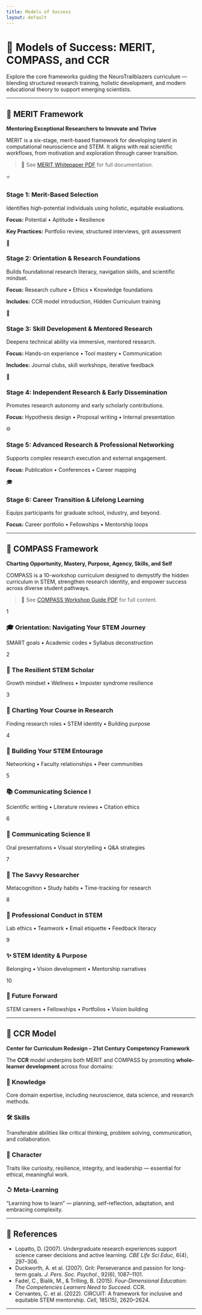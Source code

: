 ```yaml
---
title: Models of Success
layout: default
---
```


<div class="main-content">

# 🧠 Models of Success: MERIT, COMPASS, and CCR

Explore the core frameworks guiding the NeuroTrailblazers curriculum — blending structured research training, holistic development, and modern educational theory to support emerging scientists.

---

## 🔬 MERIT Framework

**Mentoring Exceptional Researchers to Innovate and Thrive**

MERIT is a six-stage, merit-based framework for developing talent in computational neuroscience and STEM. It aligns with real scientific workflows, from motivation and exploration through career transition.

> 🔗 See [MERIT Whitepaper PDF](link) for full documentation.

<div class="framework-grid">
  <div class="merit-stage">
    <div class="merit-icon">⭐</div>
    <h3>Stage 1: Merit-Based Selection</h3>
    <p>Identifies high-potential individuals using holistic, equitable evaluations.</p>
    <p class="merit-components"><strong>Focus:</strong> Potential • Aptitude • Resilience</p>
    <p class="merit-examples"><strong>Key Practices:</strong> Portfolio review, structured interviews, grit assessment</p>
  </div>
  <div class="merit-stage">
    <div class="merit-icon">🎯</div>
    <h3>Stage 2: Orientation &amp; Research Foundations</h3>
    <p>Builds foundational research literacy, navigation skills, and scientific mindset.</p>
    <p class="merit-components"><strong>Focus:</strong> Research culture • Ethics • Knowledge foundations</p>
    <p class="merit-examples"><strong>Includes:</strong> CCR model introduction, Hidden Curriculum training</p>
  </div>
  <div class="merit-stage">
    <div class="merit-icon">🔬</div>
    <h3>Stage 3: Skill Development &amp; Mentored Research</h3>
    <p>Deepens technical ability via immersive, mentored research.</p>
    <p class="merit-components"><strong>Focus:</strong> Hands-on experience • Tool mastery • Communication</p>
    <p class="merit-examples"><strong>Includes:</strong> Journal clubs, skill workshops, iterative feedback</p>
  </div>
  <div class="merit-stage">
    <div class="merit-icon">🚀</div>
    <h3>Stage 4: Independent Research &amp; Early Dissemination</h3>
    <p>Promotes research autonomy and early scholarly contributions.</p>
    <p class="merit-components"><strong>Focus:</strong> Hypothesis design • Proposal writing • Internal presentation</p>
  </div>
  <div class="merit-stage">
    <div class="merit-icon">🌐</div>
    <h3>Stage 5: Advanced Research &amp; Professional Networking</h3>
    <p>Supports complex research execution and external engagement.</p>
    <p class="merit-components"><strong>Focus:</strong> Publication • Conferences • Career mapping</p>
  </div>
  <div class="merit-stage">
    <div class="merit-icon">🎓</div>
    <h3>Stage 6: Career Transition &amp; Lifelong Learning</h3>
    <p>Equips participants for graduate school, industry, and beyond.</p>
    <p class="merit-components"><strong>Focus:</strong> Career portfolio • Fellowships • Mentorship loops</p>
  </div>
</div>

---

## 🧯 COMPASS Framework

**Charting Opportunity, Mastery, Purpose, Agency, Skills, and Self**

COMPASS is a 10-workshop curriculum designed to demystify the hidden curriculum in STEM, strengthen research identity, and empower success across diverse student pathways.

> 🔗 See [COMPASS Workshop Guide PDF](link) for full content.

<div class="compass-grid">
  <div class="compass-workshop">
    <div class="workshop-number">1</div>
    <h3>🎓 Orientation: Navigating Your STEM Journey</h3>
    <p>SMART goals • Academic codes • Syllabus deconstruction</p>
  </div>
  <div class="compass-workshop">
    <div class="workshop-number">2</div>
    <h3>💪 The Resilient STEM Scholar</h3>
    <p>Growth mindset • Wellness • Imposter syndrome resilience</p>
  </div>
  <div class="compass-workshop">
    <div class="workshop-number">3</div>
    <h3>🧯 Charting Your Course in Research</h3>
    <p>Finding research roles • STEM identity • Building purpose</p>
  </div>
  <div class="compass-workshop">
    <div class="workshop-number">4</div>
    <h3>🤝 Building Your STEM Entourage</h3>
    <p>Networking • Faculty relationships • Peer communities</p>
  </div>
  <div class="compass-workshop">
    <div class="workshop-number">5</div>
    <h3>📚 Communicating Science I</h3>
    <p>Scientific writing • Literature reviews • Citation ethics</p>
  </div>
  <div class="compass-workshop">
    <div class="workshop-number">6</div>
    <h3>🎤 Communicating Science II</h3>
    <p>Oral presentations • Visual storytelling • Q&amp;A strategies</p>
  </div>
  <div class="compass-workshop">
    <div class="workshop-number">7</div>
    <h3>🧠 The Savvy Researcher</h3>
    <p>Metacognition • Study habits • Time-tracking for research</p>
  </div>
  <div class="compass-workshop">
    <div class="workshop-number">8</div>
    <h3>👥 Professional Conduct in STEM</h3>
    <p>Lab ethics • Teamwork • Email etiquette • Feedback literacy</p>
  </div>
  <div class="compass-workshop">
    <div class="workshop-number">9</div>
    <h3>✨ STEM Identity &amp; Purpose</h3>
    <p>Belonging • Vision development • Mentorship narratives</p>
  </div>
  <div class="compass-workshop">
    <div class="workshop-number">10</div>
    <h3>🔮 Future Forward</h3>
    <p>STEM careers • Fellowships • Portfolios • Vision building</p>
  </div>
</div>

---

## 🧹 CCR Model

**Center for Curriculum Redesign – 21st Century Competency Framework**

The **CCR** model underpins both MERIT and COMPASS by promoting **whole-learner development** across four domains:

<div class="ccr-boxes">
  <div>
    <h3>🧠 Knowledge</h3>
    <p>Core domain expertise, including neuroscience, data science, and research methods.</p>
  </div>
  <div>
    <h3>🛠 Skills</h3>
    <p>Transferable abilities like critical thinking, problem solving, communication, and collaboration.</p>
  </div>
  <div>
    <h3>🧬 Character</h3>
    <p>Traits like curiosity, resilience, integrity, and leadership — essential for ethical, meaningful work.</p>
  </div>
  <div>
    <h3>↺ Meta-Learning</h3>
    <p>“Learning how to learn” — planning, self-reflection, adaptation, and embracing complexity.</p>
  </div>
</div>

---

## 🔗 References

* Lopatto, D. (2007). Undergraduate research experiences support science career decisions and active learning. *CBE Life Sci Educ*, 6(4), 297–306.
* Duckworth, A. et al. (2007). Grit: Perseverance and passion for long-term goals. *J. Pers. Soc. Psychol.*, 92(6), 1087–1101.
* Fadel, C., Bialik, M., & Trilling, B. (2015). *Four-Dimensional Education: The Competencies Learners Need to Succeed*. CCR.
* Cervantes, C. et al. (2022). CIRCUIT: A framework for inclusive and equitable STEM mentorship. *Cell*, 185(15), 2620–2624.

---
</div>
